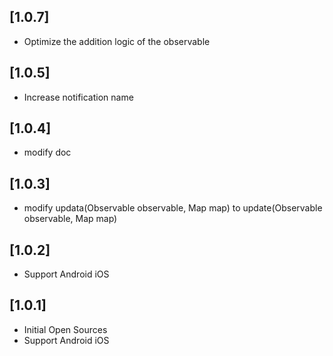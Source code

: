 ## [1.0.7]
* Optimize the addition logic of the observable
## [1.0.5]
* Increase notification name
## [1.0.4]
* modify doc
## [1.0.3]
* modify updata(Observable observable, Map map) to update(Observable observable, Map map)
## [1.0.2]
* Support Android iOS
## [1.0.1]
* Initial Open Sources
* Support Android iOS
